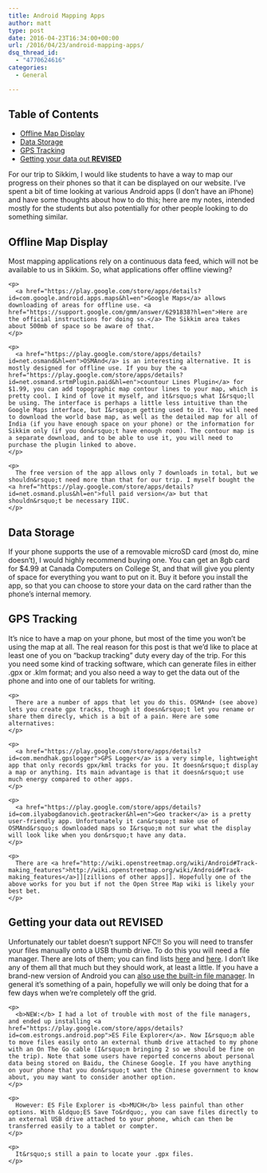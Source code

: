 ```yaml
---
title: Android Mapping Apps
author: matt
type: post
date: 2016-04-23T16:34:00+00:00
url: /2016/04/23/android-mapping-apps/
dsq_thread_id:
  - "4770624616"
categories:
  - General

---
```

<div id="table-of-contents">
  <h2>
    Table of Contents
  </h2>
  
  <div id="text-table-of-contents">
    <ul>
      <li>
        <a href="#orgheadline1">Offline Map Display</a>
      </li>
      <li>
        <a href="#orgheadline2">Data Storage</a>
      </li>
      <li>
        <a href="#orgheadline3">GPS Tracking</a>
      </li>
      <li>
        <a href="#orgheadline4">Getting your data out <b>REVISED</b></a>
      </li>
    </ul>
  </div>
</div>

For our trip to Sikkim, I would like students to have a way to map our progress on their phones so that it can be displayed on our website. I&rsquo;ve spent a bit of time looking at various Android apps (I don&rsquo;t have an iPhone) and have some thoughts about how to do this; here are my notes, intended mostly for the students but also potentially for other people looking to do something similar. 

<div id="outline-container-orgheadline1" class="outline-2">
  <h2 id="orgheadline1">
    Offline Map Display
  </h2>
  
  <div class="outline-text-2" id="text-orgheadline1">
    <p>
      Most mapping applications rely on a continuous data feed, which will not be available to us in Sikkim. So, what applications offer offline viewing?
    </p>
    
    <p>
      <a href="https://play.google.com/store/apps/details?id=com.google.android.apps.maps&hl=en">Google Maps</a> allows downloading of areas for offline use. <a href="https://support.google.com/gmm/answer/6291838?hl=en">Here are the official instructions for doing so.</a> The Sikkim area takes about 500mb of space so be aware of that.
    </p>
    
    <p>
      <a href="https://play.google.com/store/apps/details?id=net.osmand&hl=en">OSMAnd</a> is an interesting alternative. It is mostly designed for offline use. If you buy the <a href="https://play.google.com/store/apps/details?id=net.osmand.srtmPlugin.paid&hl=en">countour Lines Plugin</a> for $1.99, you can add topographic map contour lines to your map, which is pretty cool. I kind of love it myself, and it&rsquo;s what I&rsquo;ll be using. The interface is perhaps a little less intuitive than the Google Maps interface, but I&rsquo;m getting used to it. You will need to download the world base map, as well as the detailed map for all of India (if you have enough space on your phone) or the information for Sikkim only (if you don&rsquo;t have enough room). The contour map is a separate download, and to be able to use it, you will need to purchase the plugin linked to above.
    </p>
    
    <p>
      The free version of the app allows only 7 downloads in total, but we shouldn&rsquo;t need more than that for our trip. I myself bought the <a href="https://play.google.com/store/apps/details?id=net.osmand.plus&hl=en">full paid version</a> but that shouldn&rsquo;t be necessary IIUC.
    </p>
  </div>
</div>

<div id="outline-container-orgheadline2" class="outline-2">
  <h2 id="orgheadline2">
    Data Storage
  </h2>
  
  <div class="outline-text-2" id="text-orgheadline2">
    <p>
      If your phone supports the use of a removable microSD card (most do, mine doesn&rsquo;t), I would highly recommend buying one. You can get an 8gb card for $4.99 at Canada Computers on College St, and that will give you plenty of space for everything you want to put on it. Buy it before you install the app, so that you can choose to store your data on the card rather than the phone&rsquo;s internal memory.
    </p>
  </div>
</div>

<div id="outline-container-orgheadline3" class="outline-2">
  <h2 id="orgheadline3">
    GPS Tracking
  </h2>
  
  <div class="outline-text-2" id="text-orgheadline3">
    <p>
      It&rsquo;s nice to have a map on your phone, but most of the time you won&rsquo;t be using the map at all. The real reason for this post is that we&rsquo;d like to place at least one of you on &ldquo;backup tracking&rdquo; duty every day of the trip. For this you need some kind of tracking software, which can generate files in either .gpx or .klm format; and you also need a way to get the data out of the phone and into one of our tablets for writing.
    </p>
    
    <p>
      There are a number of apps that let you do this. OSMAnd+ (see above) lets you create gpx tracks, though it doesn&rsquo;t let you rename or share them direcly, which is a bit of a pain. Here are some alternatives:
    </p>
    
    <p>
      <a href="https://play.google.com/store/apps/details?id=com.mendhak.gpslogger">GPS Logger</a> is a very simple, lightweight app that only records gpx/kml tracks for you. It doesn&rsquo;t display a map or anything. Its main advantage is that it doesn&rsquo;t use much energy compared to other apps.
    </p>
    
    <p>
      <a href="https://play.google.com/store/apps/details?id=com.ilyabogdanovich.geotracker&hl=en">Geo tracker</a> is a pretty user-friendly app. Unfortunately it can&rsquo;t make use of OSMAnd&rsquo;s downloaded maps so I&rsquo;m not sur what the display will look like when you don&rsquo;t have any data.
    </p>
    
    <p>
      There are <a href="http://wiki.openstreetmap.org/wiki/Android#Track-making_features">http://wiki.openstreetmap.org/wiki/Android#Track-making_features</a>]][zillions of other apps]]. Hopefully one of the above works for you but if not the Open Stree Map wiki is likely your best bet.
    </p>
  </div>
</div>

<div id="outline-container-orgheadline4" class="outline-2">
  <h2 id="orgheadline4">
    Getting your data out <b>REVISED</b>
  </h2>
  
  <div class="outline-text-2" id="text-orgheadline4">
    <p>
      Unfortunately our tablet doesn&rsquo;t support NFC!! So you will need to transfer your files manually onto a USB thumb drive. To do this you will need a file manager. There are lots of them; you can find lists <a href="http://www.androidauthority.com/file-manager-explorer-apps-android-279800/">here</a> and <a href="https://www.androidpit.com/best-android-file-manager">here</a>. I don&rsquo;t like any of them all that much but they should work, at least a little. If you have a brand-new version of Android you can <a href="http://www.howtogeek.com/231401/how-to-use-android-6.0%E2%80%99s-built-in-file-manager/">also use the built-in file manager</a>. In general it&rsquo;s something of a pain, hopefully we will only be doing that for a few days when we&rsquo;re completely off the grid.
    </p>
    
    <p>
      <b>NEW:</b> I had a lot of trouble with most of the file managers, and ended up installing <a href="https://play.google.com/store/apps/details?id=com.estrongs.android.pop">ES File Explorer</a>. Now I&rsquo;m able to move files easily onto an external thumb drive attached to my phone with an On The Go cable (I&rsquo;m bringing 2 so we should be fine on the trip). Note that some users have reported concerns about personal data being stored on Baidu, the Chinese Google. If you have anything on your phone that you don&rsquo;t want the Chinese government to know about, you may want to consider another option.
    </p>
    
    <p>
      However: ES File Explorer is <b>MUCH</b> less painful than other options. With &ldquo;ES Save To&rdquo;, you can save files directly to an external USB drive attached to your phone, which can then be transferred easily to a tablet or compter.
    </p>
    
    <p>
      It&rsquo;s still a pain to locate your .gpx files.
    </p>
  </div>
</div>